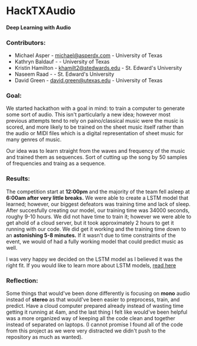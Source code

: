 # HackTXAudio
#### Deep Learning with Audio

### Contributors:

* Michael Asper - michael@asperdx.com - University of Texas
* Kathryn Baldauf - - University of Texas
* Kristin Hamilton -  khamilt2@stedwards.edu - St. Edward's University
* Naseem Raad - - St. Edward's University
* David Green - david.green@utexas.edu - University of Texas


### Goal:

We started hackathon with a goal in mind: to train a computer to generate some sort of audio. This isn't particularly a new idea; however most previous attempts tend to rely on paino/classical music were the music is scored, and more likely to be trained on the sheet music itself rather than the audio or MIDI files which is a digital representation of sheet music for many genres of music. 

Our idea was to learn straight from the waves and frequency of the music and trained them as sequences. Sort of cutting up the song by 50 samples of frequencies and traing as a sequence.


### Results:

The competition start at **12:00pm** and the majority of the team fell asleep at **6:00am after very little breaks.** We were able to create a LSTM model that learned; however, our biggest defeators was training time and lack of sleep. After succesfully creating our model, our training time was 34000 seconds, roughy 9-10 hours. We did not have time to train it; however we were able to get ahold of a cloud server, but it took approximately 2 hours to get it running with our code. We did get it working and the training time down to an **astonishing 5-8 minutes.** If it wasn't due to time constraints of the event, we would of had a fully working model that could predict music as well.

I was very happy we decided on the LSTM model as I believed it was the right fit. If you would like to learn more about LSTM models, [read here](http://colah.github.io/posts/2015-08-Understanding-LSTMs/)

### Reflection:

Some things that would've been done differently is focusing on **mono** audio instead of **stereo** as that would've been easier to preprocess, train, and predict. Have a cloud computer prepared already instead of wasting time getting it running at 4am, and the last thing I felt like would've been helpful was a more organized way of keeping all the code clean and together instead of separated on laptops. (I cannot promise I found all of the code from this project as we were very distracted we didn't push to the repository as much as wanted).
